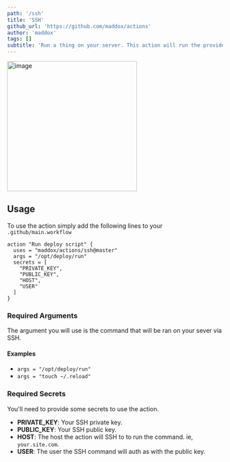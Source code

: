 ```yaml
---
path: '/ssh'
title: 'SSH'
github_url: 'https://github.com/maddox/actions'
author: 'maddox'
tags: []
subtitle: 'Run a thing on your server. This action will run the provided argument as a command on your $HOST via SSH.'
---
```


<img width="303" alt="image" src="https://user-images.githubusercontent.com/260/47310459-3eb48a80-d605-11e8-867f-702182404b51.png">

## Usage

To use the action simply add the following lines to your `.github/main.workflow`

```
action "Run deploy script" {
  uses = "maddox/actions/ssh@master"
  args = "/opt/deploy/run"
  secrets = [
    "PRIVATE_KEY",
    "PUBLIC_KEY",
    "HOST",
    "USER"
  ]
}
```

### Required Arguments

The argument you will use is the command that will be ran on your sever via SSH.

#### Examples

- `args = "/opt/deploy/run"`
- `args = "touch ~/.reload"`

### Required Secrets

You'll need to provide some secrets to use the action.

- **PRIVATE_KEY**: Your SSH private key.
- **PUBLIC_KEY**: Your SSH public key.
- **HOST**: The host the action will SSH to to run the command. ie, `your.site.com`.
- **USER**: The user the SSH command will auth as with the public key.
